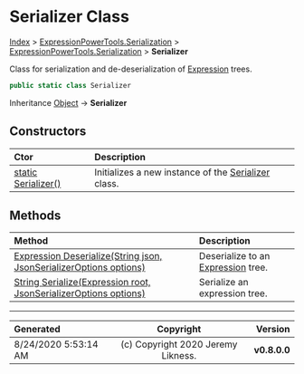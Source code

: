 ﻿# Serializer Class

[Index](../index.md) > [ExpressionPowerTools.Serialization](ExpressionPowerTools.Serialization.a.md) > [ExpressionPowerTools.Serialization](ExpressionPowerTools.Serialization.n.md) > **Serializer**

Class for serialization and de-deserialization of [Expression](https://docs.microsoft.com/dotnet/api/system.linq.expressions.expression) trees.

```csharp
public static class Serializer
```

Inheritance [Object](https://docs.microsoft.com/dotnet/api/system.object) → **Serializer**

## Constructors

| Ctor | Description |
| :-- | :-- |
| [static Serializer()](ExpressionPowerTools.Serialization.Serializer.ctor.md#static-serializer) | Initializes a new instance of the [Serializer](ExpressionPowerTools.Serialization.Serializer.cs.md) class. |
## Methods

| Method | Description |
| :-- | :-- |
| [Expression Deserialize(String json, JsonSerializerOptions options)](Serializer-Deserialize.m.md) | Deserialize to an [Expression](https://docs.microsoft.com/dotnet/api/system.linq.expressions.expression) tree. |
| [String Serialize(Expression root, JsonSerializerOptions options)](Serializer-Serialize.m.md) | Serialize an expression tree. |

---

| Generated | Copyright | Version |
| :-- | :-: | --: |
| 8/24/2020 5:53:14 AM | (c) Copyright 2020 Jeremy Likness. | **v0.8.0.0** |
